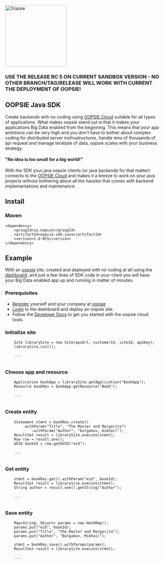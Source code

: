 <img src="http://static1.squarespace.com/static/57ecb47344024301f57bc8fa/t/598852628419c22ddf382d9d/1502513980501/?format=1500w" alt="Oopsie" style="width: 200px;"/>

### USE THE RELEASE RC 5 ON CURRENT SANDBOX VERSION - NO OTHER BRANCH/TAG/RELEASE WILL WORK WITH CURRENT THE DEPLOYMENT OF OOPSIE!
## OOPSIE Java SDK

Create backends with no coding using [OOPSIE Cloud](https://oopsie.io) suitable for all types of applications. What makes oopsie stand out is that it makes your applications Big Data enabled from the beginning. This means that your app ambitions can be very high and you don't have to bother about complex coding for distributed server insfrustructures, handle tens of thousands of api request and manage terabyte of data, oopsie scales with your business strategy.

#### "No idea is too small for a big world!"

With the SDK your java oopsie clients (or java backends for that matter) connects to the [OOPSIE Cloud](https://oopsie.io) and makes it a breeze to work on your java projects without bothering about all the hassles that comes with backend implemantations and maintenance.

## Install

### Maven
	<dependency>
		<groupId>io.oopsie</groupId>
  		<artifactId>oopsie-sdk-java</artifactId>
  		<version>1.0-RC5</version>
	</dependency>
	
## Example

With an [oopsie](https://oopsie.io) site, created and deployed with no coding at all using the [dashboard](https://dashboard.oopsie.io), and just a few lines of SDK code in your client you will have your Big Data enabled app up and running in matter of minutes.

### Prerequisites
* [Register](https://oopsie.io/create-account) yourself and your company at [oopsie](https://oopsie.io)
* [Login](https://dashboard.oopsie.io) to the dashboard and deploy an oopsie site.
* Follow the [Developer Docs](https://docs.techoopsie.com) to get you started with the oopsie cloud tools.

### Initialize site

```
    Site librarySite = new Site(apiUrl, customerId, siteId, apiKey);
    librarySite.init();
    
    ...
    
```

### Choose app and resource

```
    Application bookApp = librarySite.getApplication("BookApp");
    Resource bookRes = bookApp.getResource("Book");
    
    ...
    
```

### Create entity

```
	Statement stmnt = bookRes.create()
		.withParam("Title", "The Master and Margarita")
    		.withParam("Author", "bulgakov, mikhail");
    ResultSet result = librarySite.execute(stmnt);
    Row row = result.one();
    UUID bookId = row.getUUID("eid");
    
    ...
    
```

### Get entity
```
	stmnt = bookRes.get().withParam("eid", bookId);
	ResultSet result = librarySite.execute(stmnt);
	String author = result.one().getString("Author");
	
	...
	
```

### Save entity
```
	Map<String, Object> params = new HashMap();
	params.put("eid", bookId);
	params.put("Title", "The Master and Margarita");
	params.put("Author", "Bulgakov, Mikhail");
	
	stmnt = bookRes.save().withParams(params);
	ResultSet result = librarySite.execute(stmnt);
	
	...
	
```

